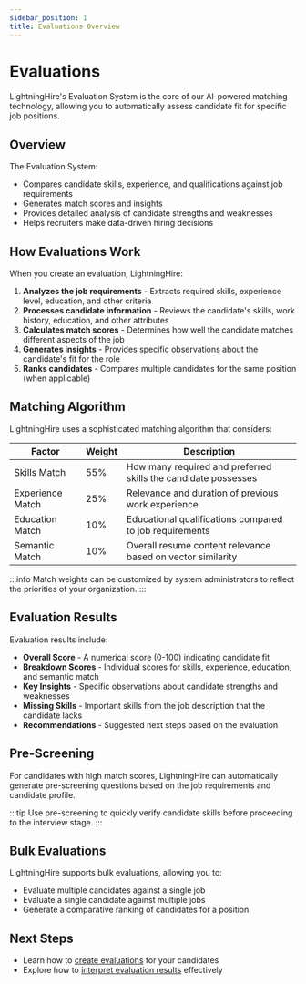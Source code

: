 ```yaml
---
sidebar_position: 1
title: Evaluations Overview
---
```


# Evaluations

LightningHire's Evaluation System is the core of our AI-powered matching technology, allowing you to automatically assess candidate fit for specific job positions.

## Overview

The Evaluation System:

- Compares candidate skills, experience, and qualifications against job requirements
- Generates match scores and insights
- Provides detailed analysis of candidate strengths and weaknesses
- Helps recruiters make data-driven hiring decisions

## How Evaluations Work

When you create an evaluation, LightningHire:

1. **Analyzes the job requirements** - Extracts required skills, experience level, education, and other criteria
2. **Processes candidate information** - Reviews the candidate's skills, work history, education, and other attributes
3. **Calculates match scores** - Determines how well the candidate matches different aspects of the job
4. **Generates insights** - Provides specific observations about the candidate's fit for the role
5. **Ranks candidates** - Compares multiple candidates for the same position (when applicable)

## Matching Algorithm

LightningHire uses a sophisticated matching algorithm that considers:

| Factor | Weight | Description |
|--------|--------|-------------|
| Skills Match | 55% | How many required and preferred skills the candidate possesses |
| Experience Match | 25% | Relevance and duration of previous work experience |
| Education Match | 10% | Educational qualifications compared to job requirements |
| Semantic Match | 10% | Overall resume content relevance based on vector similarity |

:::info
Match weights can be customized by system administrators to reflect the priorities of your organization.
:::

## Evaluation Results

Evaluation results include:

- **Overall Score** - A numerical score (0-100) indicating candidate fit
- **Breakdown Scores** - Individual scores for skills, experience, education, and semantic match
- **Key Insights** - Specific observations about candidate strengths and weaknesses
- **Missing Skills** - Important skills from the job description that the candidate lacks
- **Recommendations** - Suggested next steps based on the evaluation

## Pre-Screening

For candidates with high match scores, LightningHire can automatically generate pre-screening questions based on the job requirements and candidate profile.

:::tip
Use pre-screening to quickly verify candidate skills before proceeding to the interview stage.
:::

## Bulk Evaluations

LightningHire supports bulk evaluations, allowing you to:

- Evaluate multiple candidates against a single job
- Evaluate a single candidate against multiple jobs
- Generate a comparative ranking of candidates for a position

## Next Steps

- Learn how to [create evaluations](creating.md) for your candidates
- Explore how to [interpret evaluation results](results.md) effectively